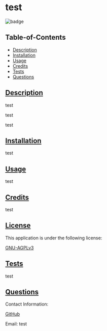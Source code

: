 
  # test

  ![badge](https://img.shields.io/badge/license-GNU-AGPLv3-blue)

  ## Table-of-Contents

  * [Description](#description)
  * [Installation](#installation)
  * [Usage](#usage)
  * [Credits](#contributing)
  * [Tests](#tests)
  * [Questions](#questions)
  
  ## [Description](#table-of-contents)

  test

  test

  test

  ## [Installation](#table-of-contents)

  test

  ## [Usage](#table-of-contents)

  test
  
  ## [Credits](#table-of-contents)

  test

  
  ## [License](#table-of-contents)

  This application is under the following license:

  [GNU-AGPLv3](https://choosealicense.com/licenses/GNU-AGPLv3)
    
  
  ## [Tests](#table-of-contents)

  test

  ## [Questions](#table-of-contents)

  Contact Information:

  [GitHub](https://github.com/test)

  Email: test
